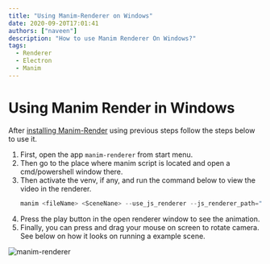 ```yaml
---
title: "Using Manim-Renderer on Windows"
date: 2020-09-20T17:01:41
authors: ["naveen"]
description: "How to use Manim Renderer On Windows?"
tags:
  - Renderer
  - Electron
  - Manim
---
```

# Using Manim Render in Windows
 After [installing Manim-Render](../install-windows) using previous steps follow the steps below to use it.
 1. First, open the app `manim-renderer` from start menu.
 2. Then go to the place where manim script is located and open a cmd/powershell window there. 
 3. Then activate the venv, if any, and run the command below to view the video in the renderer.
	```powershell
	manim <fileName> <SceneNane> --use_js_renderer --js_renderer_path="$env:LOCALAPPDATA\manim-renderer\manim-renderer.exe"
	```
 4. Press the play button in the open renderer window to see the animation.
 5. Finally, you can press and drag your mouse on screen to rotate camera. See below on how it looks on running a example scene.

![manim-renderer](https://i.imgur.com/YymQz1F.gif)

